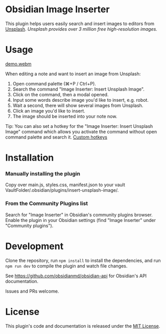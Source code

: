 # Obsidian Image Inserter

This plugin helps users easily search and insert images to editors from [Unsplash](https://unsplash.com).
*Unsplash provides over 3 million free high-resolution images.*

# Usage

[demo.webm](https://user-images.githubusercontent.com/5436425/187962730-8d689c39-cec8-40f5-87af-be00d67d2243.webm)

When editing a note and want to insert an image from Unsplash:
1. Open command palette (⌘+P / Ctrl+P).
2. Search the command "Image Inserter: Insert Unsplash Image".
3. Click on the command, then a modal opened.
4. Input some words describe image you'd like to insert, e.g. robot.
5. Wait a second, there will show several images from Unsplash.
6. Click an image you'd like to insert.
7. The image should be inserted into your note now.

Tip: You can also set a hotkey for the "Image Inserter: Insert Unsplash Image" command which allows you activate the command without open command palette and search it. [Custom hotkeys](https://help.obsidian.md/Customization/Custom+hotkeys)

# Installation

### Manually installing the plugin

Copy over main.js, styles.css, manifest.json to your vault VaultFolder/.obsidian/plugins/insert-unsplash-image/.

### From the Community Plugins list
Search for "Image Inserter" in Obsidian's community plugins browser.
Enable the plugin in your Obsidian settings (find "Image Inserter" under "Community plugins").

# Development

Clone the repository, run `npm install` to install the dependencies, and run `npm run dev` to compile the plugin and watch file changes.

See https://github.com/obsidianmd/obsidian-api for Obsidian's API documentation.

Issues and PRs welcome.

# License

This plugin's code and documentation is released under the [MIT License](./LICENSE).
